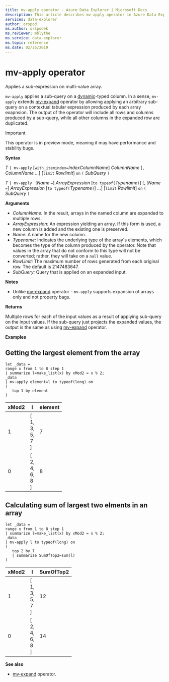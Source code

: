 ```yaml
---
title: mv-apply operator - Azure Data Explorer | Microsoft Docs
description: This article describes mv-apply operator in Azure Data Explorer.
services: data-explorer
author: orspod
ms.author: orspodek
ms.reviewer: mblythe
ms.service: data-explorer
ms.topic: reference
ms.date: 02/26/2019
---
```

# mv-apply operator

Applies a sub-expression on multi-value array.

`mv-apply` applies a sub-query on a [dynamic](./scalar-data-types/dynamic.md)-typed column. In a sense, `mv-apply` extends [mv-expand](./mvexpandoperator.md) operator by allowing applying an arbitrary sub-query on a contextual tabular expression produced by each array exapnsion.
The output of the operator will include all rows and columns produced by a sub-query, while all other columns in the expanded row are duplicated.

> [!IMPORTANT]
> This operator is in preview mode, meaning it may have performance and stability bugs.

**Syntax**

*T* `| mv-apply` [`with_itemindex=`*IndexColumnName*] *ColumnName* [`,` *ColumnName* ...] [`limit` *Rowlimit*] `on` `(` *SubQuery* `)`

*T* `| mv-apply ` [*Name* `=`] *ArrayExpression* [`to typeof(`*Typename*`)`] [, [*Name* `=`] *ArrayExpression* [`to typeof(`*Typename*`)`] ...] [`limit` *Rowlimit*] `on` `(` *SubQuery* `)` 

**Arguments**

* *ColumnName:* In the result, arrays in the named column are expanded to multiple rows. 
* *ArrayExpression:* An expression yielding an array. If this form is used, a new column is added and the existing one is preserved.
* *Name:* A name for the new column.
* *Typename:* Indicates the underlying type of the array's elements,
    which becomes the type of the column produced by the operator.
    Note that values in the array that do not conform to this type will
    not be converted; rather, they will take on a `null` value.
* *RowLimit:* The maximum number of rows generated from each original row. The default is 2147483647. 
* *SubQuery:* Query that is applied on an expanded input.  

**Notes**

* Unlike [mv-expand](./mvexpandoperator.md) operator - `mv-apply` supports expansion of arrays only and not property bags.

**Returns**

Multiple rows for each of the input values as a result of applying sub-query on the input values.
If the sub-query just projects the expanded values, the output is the same as using [mv-expand](./mvexpandoperator.md) operator.

**Examples**

## Getting the largest element from the array

```kusto
let _data =
range x from 1 to 8 step 1
| summarize l=make_list(x) by xMod2 = x % 2;
_data
| mv-apply element=l to typeof(long) on 
(
   top 1 by element
)
```

|xMod2|l|element|
|---|---|---|
|1|[<br>  1,<br>  3,<br>  5,<br>  7<br>]|7|
|0|[<br>  2,<br>  4,<br>  6,<br>  8<br>]|8|


## Calculating sum of largest two elments in an array

```kusto
let _data =
range x from 1 to 8 step 1
| summarize l=make_list(x) by xMod2 = x % 2;
_data
| mv-apply l to typeof(long) on 
(
   top 2 by l
   | summarize SumOfTop2=sum(l)   
)
```

|xMod2|l|SumOfTop2|
|---|---|---|
|1|[<br>  1,<br>  3,<br>  5,<br>  7<br>]|12|
|0|[<br>  2,<br>  4,<br>  6,<br>  8<br>]|14|


**See also**

- [mv-expand](./mvexpandoperator.md) operator.